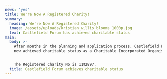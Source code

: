 ```yaml
---
news: 'yes'
title: We're Now A Registered Charity!
summary:
  heading: We're Now A Registered Charity!
  image: /assets/uploads/kristian_willis_blooms_1000p.jpg
  text: Castlefield Forum has achieved charitable status
main:
  body: >-
    After months in the planning and application process, Castlefield Forum has
    now achieved charitable status as a Charitable Incorporated Organisation.


    The Registered Charity No is 1182897.
  title: Castlefield Forum achieves charitable status
---
```


